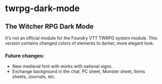 # twrpg-dark-mode
## The Witcher RPG Dark Mode

It's not an official module for the Foundry VTT TWRPG system module.
This version contains changed colors of elements to darker, more elegant look.

### Future changes:
- New medieval font with works with national signs.
- Exchange background in the chat, PC sheet, Monster sheet, Items sheets, Journals, etc.
